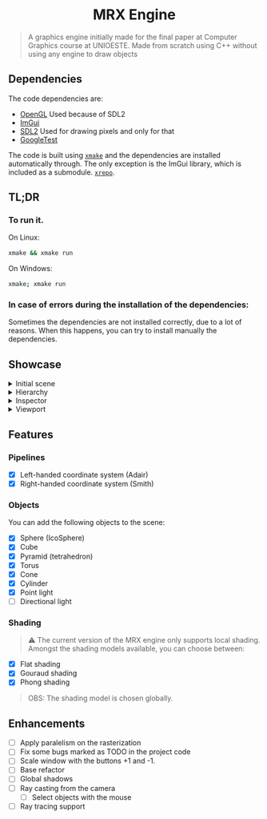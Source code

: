 # <h1 align="center">MRX Engine</h1>

> A graphics engine initially made for the final paper at Computer Graphics course at UNIOESTE. Made from scratch using C++ without using any engine to draw objects

## Dependencies

The code dependencies are:

- [OpenGL](https://opengl.org/) Used because of SDL2
- [ImGui](https://github.com/ocornut/imgui)
- [SDL2](https://www.libsdl.org/) Used for drawing pixels and only for that
- [GoogleTest](https://github.com/google/googletest)

The code is built using [`xmake`](https://xmake.io/) and the dependencies are installed automatically through. The only exception is the ImGui library, which is included as a submodule.
[`xrepo`](https://github.com/xmake-io/xrepo).

## TL;DR

### To run it.

On Linux:

```bash
xmake && xmake run
```

On Windows:

```bash
xmake; xmake run
```

### In case of errors during the installation of the dependencies:

Sometimes the dependencies are not installed correctly, due to a lot of reasons. When this happens, you can try to install manually the dependencies.

## Showcase

<details>
  <summary>
    Initial scene
  </summary>
  <p align="center">
    <br />
    <img src="https://raw.githubusercontent.com/Kyhaiu/mrx-scene/refs/heads/main/images/initial-scene.png" width=1200 />
  </p>
</details>

<details>
  <summary>
    Hierarchy
  </summary>

  <p>This is where the entities are listed and created.</p>
  <p align="center">
    <img src="https://raw.githubusercontent.com/Kyhaiu/mrx-scene/refs/heads/main/images/hierarchy.png" width=150 />
  </p>
</details>

<details>
  <summary>
    Inspector
  </summary>

  <br />
  <p>When you click in a element from the hierarchy it will display into the inspector it's information</p>

  <p align="center">
    <img src="https://raw.githubusercontent.com/Kyhaiu/mrx-scene/refs/heads/main/images/object%20inspector.png" width=300 />
  </p>

</details>

<details>
  <summary>
    Viewport
  </summary>

  <br />
  <p>The viewport is the main area of render, this is were the program draw frames</p>

  <p align="center">
    <img src="https://raw.githubusercontent.com/Kyhaiu/mrx-scene/refs/heads/main/images/viewport.png" width=1200 />
  </p>
</details>

## Features

### Pipelines

- [x] Left-handed coordinate system (Adair)
- [x] Right-handed coordinate system (Smith)

### Objects

You can add the following objects to the scene:

- [x] Sphere (IcoSphere)
- [x] Cube
- [x] Pyramid (tetrahedron)
- [x] Torus
- [x] Cone
- [x] Cylinder
- [x] Point light
- [ ] Directional light

### Shading

> ⚠️ The current version of the MRX engine only supports local shading.
> Amongst the shading models available, you can choose between:

- [x] Flat shading
- [x] Gouraud shading
- [x] Phong shading

> OBS: The shading model is chosen globally.

## Enhancements

- [ ] Apply paralelism on the rasterization
- [ ] Fix some bugs marked as TODO in the project code
- [ ] Scale window with the buttons +1 and -1.
- [ ] Base refactor
- [ ] Global shadows
- [ ] Ray casting from the camera
  - [ ] Select objects with the mouse
- [ ] Ray tracing support

```

```
